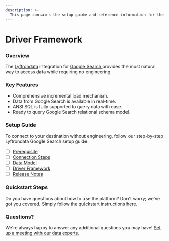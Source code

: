 ```yaml
---
description: >-
  This page contains the setup guide and reference information for the Google Search source connector.
---
```


# Driver Framework

### Overview

The [Lyftrondata](https://www.lyftrondata.com/) integration for [Google Search](https://www.lyftrondata.com/integration/google-search/)[ ](https://www.lyftrondata.com/integration/google-search/)provides the most natural way to access data while requiring no engineering.

### Key Features

* Comprehensive incremental load mechanism.
* Data from Google Search is available in real-time.&#x20;
* ANSI SQL is fully supported to query data with ease.
* Ready to query Google Search relational schema model.

### Setup Guide

To connect to your destination without engineering, follow our step-by-step Lyftrondata Google Search setup guide.

* [ ] [Prerequisite](../../marketing-analytics/google-search/prerequisite.md)
* [ ] [Connection Steps](../../marketing-analytics/google-search/connection-steps.md)
* [ ] [Data Model](../../marketing-analytics/google-search/data-model/)
* [ ] [Driver Framework](../../marketing-analytics/google-search/driver-framework/)
* [ ] [Release Notes](../../marketing-analytics/google-search/release-notes.md)

### Quickstart Steps

Do you have questions about how to use the platform? Don't worry; we've got you covered. Simply follow the quickstart instructions [here](../../../quickstart-steps.md).

### Questions? <a href="#questions" id="questions"></a>

We're always happy to answer any additional questions you may have! [Set up a meeting with our data experts.](https://www.lyftrondata.com/book-a-meeting/)


